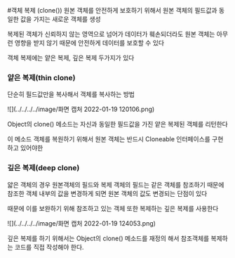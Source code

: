 #객체 복제 (clone())
원본 객체를 안전하게 보호하기 위해서 원본 객체의 필드값과 동일한 값을 가지는 새로운 객체를 생성

복제된 객체가 신뢰하지 않는 영역으로 넘어가 데이터가 훼손되더라도 원본 객체는 아무런 영향을 받지 않기 때문에
안전하게 데이터를 보호할 수 있다

객체 복제에는 얕은 복제, 깊은 복제 두가지가 있다

### 얕은 복제(thin clone)
단순히 필드값만을 복사해서 객체를 복사하는 방법

![](../../../../image/화면 캡처 2022-01-19 120106.png)

Object의 clone() 메소드는 자신과 동일한 필드값을 가진 얕은 복제된 객체를 리턴한다

이 메소드 객체를 복원하기 위해서 원본 객체는 반드시 Cloneable 인터페이스를 구현하고 있어야한

### 깊은 복제(deep clone)
얇은 객체의 경우 원본객체의 필드와 복제 객체의 필드는 같은 객체를 참조하기 때문에
참조한 객체 내부의 값을 변경하게 되면 원본 객체의 값도 변경되는 단점이 있다

때문에 이를 보완하기 위해 참조하고 있는 객체 또한 복제하는 깊은 복제를 사용한다

![](../../../../image/화면 캡처 2022-01-19 124053.png)

깊은 복제를 하기 위해서는 Object의 clone() 메소드를 재정의 해서 참조객체를 복제하는 코드를 직접 작성해야 한다.
